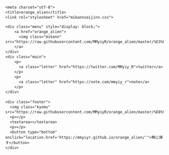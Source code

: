 <html lang="en" dir="ltr">

  <head>

    <meta charset="utf-8">
    <title>orange_alien</title>
    <link rel="stylesheet" href="mikannseijinn.css">

  </head>

  <body>

    <div class="menu" style="display: block;">
        <a href="orange_alien">
          <img class="mikann" src="https://raw.githubusercontent.com/MMyiyR/orange_alien/master/%E3%81%BF%E3%81%8B%E3%82%93%E6%98%9F%E4%BA%BA%E9%A1%94.jpg">
        </a>
    </div>
    <div class="main">
        <p>
          <a class="letter" href="https://twitter.com/MMyiy_R">twitter</a>
        </p>
        <p>
          <a class="letter" href="https://note.com/mmyiy_r">note</a>
        </p>
    </div>

    <div class="footer">
      <img class="kyomu" src="https://raw.githubusercontent.com/MMyiyR/orange_alien/master/%E8%99%9A%E7%84%A1%E3%81%8F%E3%82%93.gif">
      <p></p>
      <textarea></textarea>
      <p></p>
      <button type="bottom" onclick="location.href='https://mmyiyr.github.io/orange_alien/'">無に帰す</button>
    </div>

  </body>

</html>
